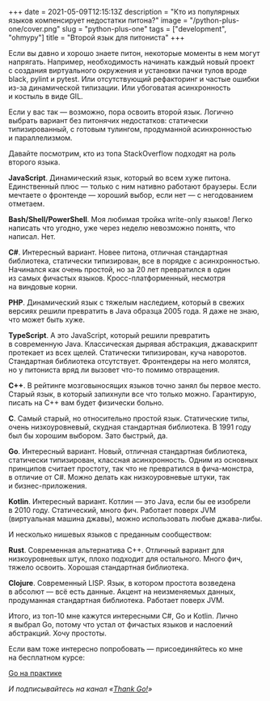 +++
date = 2021-05-09T12:15:13Z
description = "Кто из популярных языков компенсирует недостатки питона?"
image = "/python-plus-one/cover.png"
slug = "python-plus-one"
tags = ["development", "ohmypy"]
title = "Второй язык для питониста"
+++

Если вы давно и хорошо знаете питон, некоторые моменты в нем могут напрягать. Например, необходимость начинать каждый новый проект с создания виртуального окружения и установки пачки тулов вроде black, pylint и pytest. Или отсутствующий рефакторинг и частые ошибки из-за динамической типизации. Или убоговатая асинхронность и костыль в виде GIL.

Если у вас так — возможно, пора освоить второй язык. Логично выбрать вариант без питонячих недостатков: статически типизированный, с готовым тулингом, продуманной асинхронностью и параллелизмом.

Давайте посмотрим, кто из топа StackOverflow подходят на роль второго языка.

**JavaScript**. Динамический язык, который во всем хуже питона. Единственный плюс — только с ним нативно работают браузеры. Если мечтаете о фронтенде — хороший выбор, если нет — с негодованием отметаем.

**Bash/Shell/PowerShell**. Моя любимая тройка write-only языков! Легко написать что угодно, уже через неделю невозможно понять, что написал. Нет.

**C#**. Интересный вариант. Новее питона, отличная стандартная библиотека, статически типизирован, все в порядке с асинхронностью. Начинался как очень простой, но за 20 лет превратился в один из самых фичастых языков. Кросс-платформенный, несмотря на виндовые корни.

**PHP**. Динамический язык с тяжелым наследием, который в свежих версиях решили превратить в Java образца 2005 года. Я даже не знаю, что может быть хуже.

**TypeScript**. А это JavaScript, который решили превратить в современную Java. Классическая дырявая абстракция, джаваскрипт протекает из всех щелей. Статически типизирован, куча наворотов. Стандартная библиотека отсутствует. Фронтендеры на него молятся, но у питониста вряд ли вызовет что-то помимо отвращения.

**C++**. В рейтинге мозговыносящих языков точно занял бы первое место. Старый язык, в который запихнули все что только можно. Гарантирую, писать на C++ вам будет физически больно.

**C**. Самый старый, но относительно простой язык. Статические типы, очень низкоуровневый, скудная стандартная библиотека. В 1991 году был бы хорошим выбором. Зато быстрый, да.

**Go**. Интересный вариант. Новый, отличная стандартная библиотека, статически типизирован, классная асинхронность. Одним из основных принципов считает простоту, так что не превратился в фича-монстра, в отличие от C#. Можно делать как низкоуровневые штуки, так и бизнес-приложения.

**Kotlin**. Интересный вариант. Котлин — это Java, если бы ее изобрели в 2010 году. Статический, много фич. Работает поверх JVM (виртуальная машина джавы), можно использовать любые джава-либы.

И несколько нишевых языков с преданным сообществом:

**Rust**. Современная альтернатива C++. Отличный вариант для низкоуровневых штук, плохо подходит для остального. Много фич, тяжело освоить. Хорошая стандартная библиотека.

**Clojure**. Современный LISP. Язык, в котором простота возведена в абсолют — всё есть данные. Акцент на неизменяемых данных, продуманная стандартная библиотека. Работает поверх JVM.

Итого, из топ-10 мне кажутся интересными C#, Go и Kotlin. Лично я выбрал Go, потому что устал от фичастых языков и наслоений абстракций. Хочу простоты.

Если вам тоже интересно попробовать — присоединяйтесь ко мне на бесплатном курсе:

<p class="big">
<a href="https://stepik.org/96832">Go на практике</a>
</p>

<div class="row">
<div class="col-xs-12 col-sm-10 col-md-8"><p><em>И подписывайтесь на канал <span class="nowrap"><i class="fab fa-telegram-plane"></i> «<a href="https://t.me/thank_go">Thank Go!</a>»</span></em></p></div>
</div>



